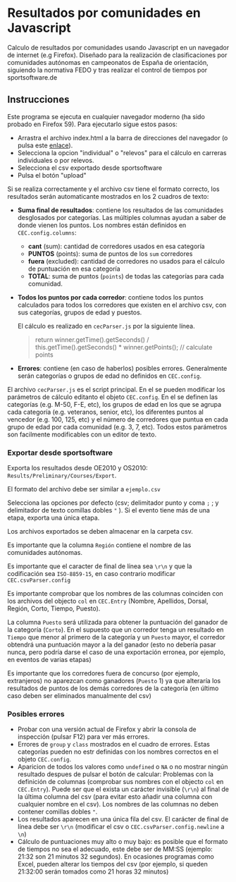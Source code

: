 # Resultados por comunidades en Javascript
Calculo de resultados por comunidades usando Javascript en un navegador de internet (e.g Firefox). Diseñado para la realización de clasificaciones por comunidades autónomas en campeonatos de España de orientación, siguiendo la normativa FEDO y tras realizar el control de tiempos por sportsoftware.de

## Instrucciones
Este programa se ejecuta en cualquier navegador moderno (ha sido probado en Firefox 59). Para ejecutarlo sigue estos pasos:
 + Arrastra el archivo index.html a la barra de direcciones del navegador (o pulsa este [enlace](https://eventos-orientacion.github.io/resultados-comunidades-js/index.html)).
 + Selecciona la opcion "individual" o "relevos" para el cálculo en carreras individuales o por relevos.
 + Selecciona el csv exportado desde sportsoftware
 + Pulsa el botón "upload"

Si se realiza correctamente y el archivo csv tiene el formato correcto, los resultados serán automaticante mostrados en los 2 cuadros de texto:

 + **Suma final de resultados**: contiene los resultados de las comunidades desglosados por categorías. Las múltiples columnas ayudan a saber de donde vienen los puntos. Los nombres están definidos en `CEC.config.columns`:
   - **cant** (sum): cantidad de corredores usados en esa categoría
   - **PUNTOS** (points): suma de puntos de los `sum` corredores
   - **fuera** (excluded): cantidad de corredores no usados para el cálculo de puntuación en esa categoría
   - **TOTAL**: suma de puntos (`points`) de todas las categorías para cada comunidad.

 + **Todos los puntos por cada corredor**: contiene todos los puntos calculados para todos los corredores que existen en el archivo csv, con sus categorías, grupos de edad y puestos.

   El cálculo es realizado en `cecParser.js` por la siguiente línea.
   > return winner.getTime().getSeconds() / this.getTime().getSeconds() * winner.getPoints(); // calculate points

 + **Errores**: contiene (en caso de haberlos) posibles errores. Generalmente serán categorías o grupos de edad no definidos en `CEC.config`.


El archivo `cecParser.js` es el script principal. En el se pueden modificar los parámetros de cálculo editanto el objeto `CEC.config`.
En el se definen las categorías (e.g. M-50, F-E, etc), los grupos de edad en los que se agrupa cada categoría (e.g. veteranos, senior, etc), los diferentes puntos al vencedor (e.g. 100, 125, etc) y el número de corredores que puntua en cada grupo de edad por cada comunidad (e.g. 3, 7, etc).
Todos estos parámetros son facilmente modificables con un editor de texto.


### Exportar desde sportsoftware

Exporta los resultados desde OE2010 y OS2010: `Results/Preliminary/Courses/Export`.

El formato del archivo debe ser similar a `ejemplo.csv`

Selecciona las opciones por defecto (csv; delimitador punto y coma `;` ; y delimitador de texto comillas dobles `"` ). Si el evento tiene más de una etapa, exporta una única etapa.

Los archivos exportados se deben almacenar en la carpeta csv.

Es importante que la columna `Región` contiene el nombre de las comunidades autónomas.

Es importante que el caracter de final de línea sea `\r\n` y que la codificación sea `ISO-8859-15`, en caso contrario modificar `CEC.csvParser.config`

Es importante comprobar que los nombres de las columnas coinciden con los archivos del objecto `col` en `CEC.Entry` (Nombre, Apellidos, Dorsal, Región, Corto, Tiempo, Puesto).

La columna `Puesto` será utilizada para obtener la puntuación del ganador de la categoría (`Corto`). En el supuesto que un corredor tenga un resultado en `Tiempo` que menor al primero de la categoría y un `Puesto` mayor, el corredor obtendrá una puntuación mayor a la del ganador (esto no debería pasar nunca, pero podría darse el caso de una exportación erronea, por ejemplo, en eventos de varias etapas)

Es importante que los corredores fuera de concurso (por ejemplo, extranjeros) no aparezcan como ganadores (`Puesto` 1) ya que alteraría los resultados de puntos de los demás corredores de la categoría (en último caso deben ser eliminados manualmente del csv)


### Posibles errores
+ Probar con una versión actual de Firefox y abrir la consola de inspección (pulsar F12) para ver más errores.
+ Errores de `group` y `class` mostrados en el cuadro de errores. Estas categorías pueden no estr definidas con los nombres correctos en el objeto `CEC.config`.
+ Aparicion de todos los valores como `undefined` o `NA` o no mostrar ningún resultado despues de pulsar el botón de calcular: Problemas con la definición de columnas (comprobar sus nombres con el objecto `col` en `CEC.Entry`). Puede ser que el exista un carácter invisible (`\r\n`) al final de la última columna del csv (para evitar esto añadir una columna con cualquier nombre en el csv). Los nombres de las columnas no deben contener comillas dobles `"`. 
+ Los resultados aparecen en una única fila del csv. El carácter de final de línea debe ser `\r\n` (modificar el csv o `CEC.csvParser.config.newline` a `\n`)
+ Cálculo de puntuaciones muy alto o muy bajo: es posible que el formato de tiempos no sea el adecuado, este debe ser de MM:SS (ejemplo: 21:32 son 21 minutos 32 segundos). En ocasiones programas como Excel, pueden alterar los tiempos del csv (por ejemplo, si queden 21:32:00 serán tomados como 21 horas 32 minutos)
